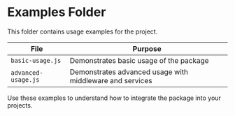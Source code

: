# Examples Folder

This folder contains usage examples for the project.

| File              | Purpose                                      |
|-------------------|----------------------------------------------|
| `basic-usage.js`  | Demonstrates basic usage of the package      |
| `advanced-usage.js` | Demonstrates advanced usage with middleware and services|

Use these examples to understand how to integrate the package into your projects.
